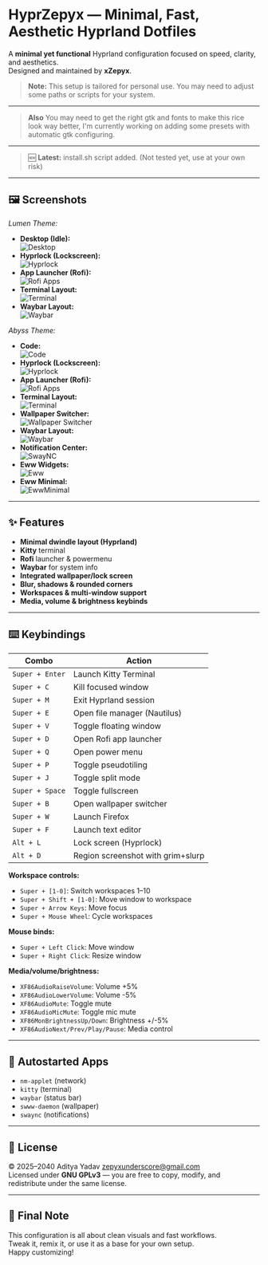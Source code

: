 # HyprZepyx — Minimal, Fast, Aesthetic Hyprland Dotfiles

A **minimal yet functional** Hyprland configuration focused on speed, clarity, and aesthetics.  
Designed and maintained by **xZepyx**.

> **Note:** This setup is tailored for personal use. You may need to adjust some paths or scripts for your system.

---

> **Also**  You may need to get the right gtk and fonts to make this rice look way better, I'm currently working on adding some presets with automatic gtk configuring.

---

> 🆕 **Latest:** install.sh script added. (Not tested yet, use at your own risk)

---

## 🖼️ Screenshots

_Lumen Theme:_
- **Desktop (Idle):**  
  ![Desktop](.previews/Lumen/desktop.png)
- **Hyprlock (Lockscreen):**  
  ![Hyprlock](.previews/Lumen/hyprlock.png)
- **App Launcher (Rofi):**  
  ![Rofi Apps](.previews/Lumen/rofi-op.png)
- **Terminal Layout:**  
  ![Terminal](.previews/Lumen/Terminal.png)
- **Waybar Layout:**  
  ![Waybar](.previews/Lumen/Waybar.png)

_Abyss Theme:_
- **Code:**  
  ![Code](.previews/Abyss/Code.png)
- **Hyprlock (Lockscreen):**  
  ![Hyprlock](.previews/Abyss/hyprlock-new.png)
- **App Launcher (Rofi):**  
  ![Rofi Apps](.previews/Abyss/rofi-op.png)
- **Terminal Layout:**  
  ![Terminal](.previews/Abyss/Terminal.png)
- **Wallpaper Switcher:**  
  ![Wallpaper Switcher](.previews/Abyss/wall.png)
- **Waybar Layout:**  
  ![Waybar](.previews/Waybar.png)
- **Notification Center:**  
  ![SwayNC](.previews/Abyss/swayclient.png)
- **Eww Widgets:**  
  ![Eww](.previews/Abyss/eww.png)
- **Eww Minimal:**  
  ![EwwMinimal](.previews/Abyss/eww-minimal.png)

---

## ✨ Features

- **Minimal dwindle layout (Hyprland)**
- **Kitty** terminal
- **Rofi** launcher & powermenu
- **Waybar** for system info
- **Integrated wallpaper/lock screen**
- **Blur, shadows & rounded corners**
- **Workspaces & multi-window support**
- **Media, volume & brightness keybinds**

---

## ⌨️ Keybindings

| Combo                | Action                                     |
|----------------------|--------------------------------------------|
| `Super + Enter`      | Launch Kitty Terminal                      |
| `Super + C`          | Kill focused window                        |
| `Super + M`          | Exit Hyprland session                      |
| `Super + E`          | Open file manager (Nautilus)               |
| `Super + V`          | Toggle floating window                     |
| `Super + D`          | Open Rofi app launcher                     |
| `Super + Q`          | Open power menu                            |
| `Super + P`          | Toggle pseudotiling                        |
| `Super + J`          | Toggle split mode                          |
| `Super + Space`      | Toggle fullscreen                          |
| `Super + B`          | Open wallpaper switcher                    |
| `Super + W`          | Launch Firefox                             |
| `Super + F`          | Launch text editor                         |
| `Alt + L`            | Lock screen (Hyprlock)                     |
| `Alt + D`            | Region screenshot with grim+slurp          |

**Workspace controls:**  
- `Super + [1-0]`: Switch workspaces 1–10  
- `Super + Shift + [1-0]`: Move window to workspace  
- `Super + Arrow Keys`: Move focus  
- `Super + Mouse Wheel`: Cycle workspaces  

**Mouse binds:**  
- `Super + Left Click`: Move window  
- `Super + Right Click`: Resize window  

**Media/volume/brightness:**  
- `XF86AudioRaiseVolume`: Volume +5%  
- `XF86AudioLowerVolume`: Volume -5%  
- `XF86AudioMute`: Toggle mute  
- `XF86AudioMicMute`: Toggle mic mute  
- `XF86MonBrightnessUp/Down`: Brightness +/-5%  
- `XF86AudioNext/Prev/Play/Pause`: Media control

---

## 🚀 Autostarted Apps

- `nm-applet` (network)
- `kitty` (terminal)
- `waybar` (status bar)
- `swww-daemon` (wallpaper)
- `swaync` (notifications)

---

## 📜 License

© 2025–2040 Aditya Yadav <zepyxunderscore@gmail.com>  
Licensed under **GNU GPLv3** — you are free to copy, modify, and redistribute under the same license.

---

## 💬 Final Note

This configuration is all about clean visuals and fast workflows.  
Tweak it, remix it, or use it as a base for your own setup.  
Happy customizing!


